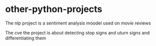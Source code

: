 # other-python-projects

The nlp  project is a sentiment analysis moodel used on movie reviews

The cve the project is about detecting stop signs and uturn signs and differentiating them
